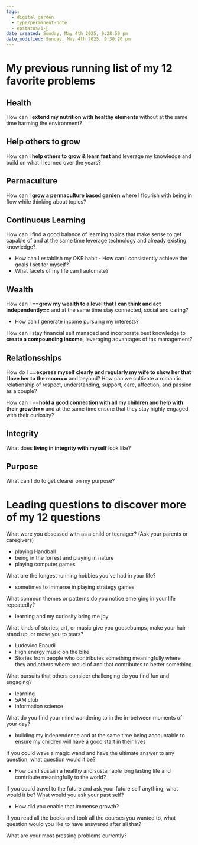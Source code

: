 ```yaml
---
tags:
  - digital_garden
  - type/permanent-note
  - epstatus/1-🌱
date_created: Sunday, May 4th 2025, 9:28:59 pm
date_modified: Sunday, May 4th 2025, 9:30:20 pm
---
```

# My previous running list of my 12 favorite problems

## Health
How can I **extend my nutrition with healthy elements** without at the same time harming the environment?

## Help others to grow
How can I **help others to grow & learn fast** and leverage my knowledge and build on what I learned over the years?

## Permaculture
How can I **grow a permaculture based garden** where I flourish with being in flow while thinking about topics?

## Continuous Learning
How can I find a good balance of learning topics that make sense to get capable of and at the same time leverage technology and already existing knowledge?
+ How can I establish my OKR habit - How can I consistently achieve the goals I set for myself?
+ What facets of my life can I automate?

## Wealth
How can I **==grow my wealth to a level that I can think and act independently==** and at the same time stay connected, social and caring?
+ How can I generate income pursuing my interests?

How can I stay financial self managed and incorporate best knowledge to **create a compounding income**, leveraging advantages of tax management?

## Relationsships
How do I **==express myself clearly and regularly my wife to show her that I love her to the moon==** and beyond? How can we cultivate a romantic relationship of respect, understanding, support, care, affection, and passion as a couple?

How can I **==hold a good connection with all my children and help with their growth==** and at the same time ensure that they stay highly engaged, with their curiosity?

## Integrity
What does **living in integrity with myself** look like?

## Purpose
What can I do to get clearer on my purpose?

# Leading questions to discover more of my 12 questions
What were you obsessed with as a child or teenager? (Ask your parents or caregivers)
+ playing Handball
+ being in the forrest and playing in nature
+ playing computer games

What are the longest running hobbies you’ve had in your life?
+ sometimes to immerse in playing strategy games

What common themes or patterns do you notice emerging in your life repeatedly?
+ learning and my curiosity bring me joy

What kinds of stories, art, or music give you goosebumps, make your hair stand up, or move you to tears?
+ Ludovico Enaudi
+ High energy music on the bike
+ Stories from people who contributes something meaningfully where they and others where proud of and that contributes to better something

What pursuits that others consider challenging do you find fun and engaging?
+ learning
+ 5AM club
+ information science

What do you find your mind wandering to in the in-between moments of your day?
+ building my independence and at the same time being accountable to ensure my children will have a good start in their lives

If you could wave a magic wand and have the ultimate answer to any question, what question would it be?
+ How can I sustain a healthy and sustainable long lasting life and contribute meaningfully to the world?

If you could travel to the future and ask your future self anything, what would it be? What would you ask your past self?
+ How did you enable that immense growth?

If you read all the books and took all the courses you wanted to, what question would you like to have answered after all that?


What are your most pressing problems currently?
